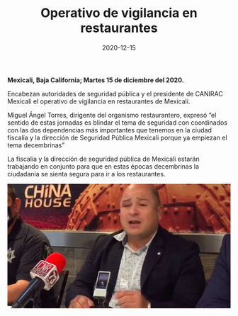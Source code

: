 ﻿---
layout: blog
title:  "Operativo de vigilancia en restaurantes"
date:   2020-12-15
categories: mexicali
permalink: /:categories/:title:output_ext
image: /img/cnr/2020-12-15-operativo-de-vigilancia.png
alt: "Operativo de vigilancia en restaurantes"
autor: 
---
 
**Mexicali, Baja California; Martes 15 de diciembre del 2020.**


Encabezan autoridades de seguridad pública y el presidente de CANIRAC Mexicali el operativo de vigilancia en restaurantes de Mexicali. 


Miguel Ángel Torres, dirigente del organismo restaurantero, expresó “el sentido de estas jornadas es blindar el tema de seguridad con coordinados con las dos dependencias más importantes que tenemos en la ciudad fiscalía y la dirección de Seguridad Pública Mexicali porque ya empiezan el tema decembrinas”


La fiscalía y la dirección de seguridad pública de Mexicali estarán trabajando en conjunto para que en estas épocas decembrinas la ciudadanía se sienta segura para ir a los restaurantes.

<div id="carouselExampleSlidesOnly" class="carousel slide" data-ride="carousel">
  <div class="carousel-inner">
    <div class="carousel-item active">
       <img class="d-block w-100" src="/img/cnr/2020-12-15-operativo-de-vigilancia.png" loading="lazy"  alt="Operativo de vigilancia en restaurantes">
    </div>
  </div>
</div>